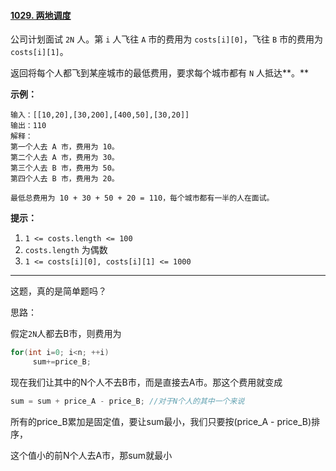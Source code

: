 #### [1029. 两地调度](https://leetcode-cn.com/problems/two-city-scheduling/)

公司计划面试 `2N` 人。第 `i` 人飞往 `A` 市的费用为 `costs[i][0]`，飞往 `B` 市的费用为 `costs[i][1]`。

返回将每个人都飞到某座城市的最低费用，要求每个城市都有 `N` 人抵达**。**

**示例：**

```
输入：[[10,20],[30,200],[400,50],[30,20]]
输出：110
解释：
第一个人去 A 市，费用为 10。
第二个人去 A 市，费用为 30。
第三个人去 B 市，费用为 50。
第四个人去 B 市，费用为 20。

最低总费用为 10 + 30 + 50 + 20 = 110，每个城市都有一半的人在面试。
```

**提示：**

1. `1 <= costs.length <= 100`
2. `costs.length` 为偶数
3. `1 <= costs[i][0], costs[i][1] <= 1000`

---

这题，真的是简单题吗？

思路：

假定`2N`人都去B市，则费用为

```cpp
for(int i=0; i<n; ++i) 
     sum+=price_B;
```

现在我们让其中的N个人不去B市，而是直接去A市。那这个费用就变成

```cpp
sum = sum + price_A - price_B; //对于N个人的其中一个来说
```

所有的price_B累加是固定值，要让sum最小，我们只要按(price_A - price_B)排序，

这个值小的前N个人去A市，那sum就最小